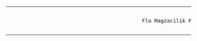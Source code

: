 <hr>
<pre>                                  
                                            Flo Magzacilik Php_Bootcamp 2022
                              </pre>
<hr>


